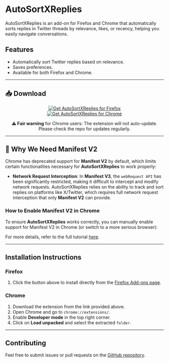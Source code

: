 # AutoSortXReplies

AutoSortXReplies is an add-on for Firefox and Chrome that automatically sorts replies in Twitter threads by relevance, likes, or recency, helping you easily navigate conversations.

## Features

- Automatically sort Twitter replies based on relevance.
- Saves preferences.
- Available for both Firefox and Chrome.

---

## 📥 Download

<p align="center">
  <a href="https://addons.mozilla.org/en-GB/firefox/addon/autosortxreplies/">
    <img src="https://img.shields.io/amo/v/autosortxreplies?label=Download%20Firefox&logo=Firefox-Browser&style=for-the-badge" alt="Get AutoSortXReplies for Firefox">
  </a>
  <br>
  <a href="https://github.com/RoyRiv3r/AutoSortXReplies/releases/download/1.0.0/AutoSortXRepliesChrome.zip">
    <img src="https://img.shields.io/github/downloads/RoyRiv3r/AutoSortXReplies/latest/AutoSortXRepliesChrome.zip?style=for-the-badge&logo=GoogleChrome&label=DOWNLOAD%20CHROME&color=blue" alt="Get AutoSortXReplies for Chrome">
  </a>
  <p align="center"><b>⚠️ Fair warning</b> for Chrome users: The extension will not auto-update. Please check the repo for updates regularly.</p>
</p>

---

## 🚨 Why We Need Manifest V2

Chrome has deprecated support for **Manifest V2** by default, which limits certain functionalities necessary for **AutoSortXReplies** to work properly:

- **Network Request Interception**: In **Manifest V3**, the `webRequest API` has been significantly restricted, making it difficult to intercept and modify network requests. AutoSortXReplies relies on the ability to track and sort replies on platforms like X/Twitter, which requires full network request interception that only **Manifest V2** can provide.

### How to Enable Manifest V2 in Chrome

To ensure **AutoSortXReplies** works correctly, you can manually enable support for Manifest V2 in Chrome (or switch to a more serious browser):

For more details, refer to the full tutorial [here](https://gist.github.com/velzie/053ffedeaecea1a801a2769ab86ab376).

---

## Installation Instructions

### Firefox

1. Click the button above to install directly from the [Firefox Add-ons page](https://addons.mozilla.org/en-GB/firefox/addon/autosortxreplies/).

### Chrome

1. Download the extension from the link provided above.
2. Open Chrome and go to `chrome://extensions/`.
3. Enable **Developer mode** in the top right corner.
4. Click on **Load unpacked** and select the extracted `folder`.

---

## Contributing

Feel free to submit issues or pull requests on the [GitHub repository](https://github.com/RoyRiv3r/AutoSortXReplies).
